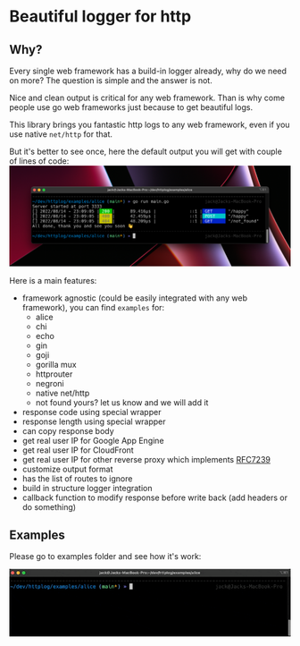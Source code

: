 # Beautiful logger for http

## Why?

Every single web framework has a build-in logger already, why do we need on more?
The question is simple and the answer is not.

Nice and clean output is critical for any web framework. Than is why come people use go web frameworks just because to get beautiful logs.

This library brings you fantastic http logs to any web framework, even if you use native `net/http` for that.

But it's better to see once, here the default output you will get with couple of lines of code:
![logs screenshot](docs/logs_screenshot.png)

Here is a main features:

- framework agnostic (could be easily integrated with any web framework), you can find `examples` for:
  - alice
  - chi
  - echo
  - gin
  - goji
  - gorilla mux
  - httprouter
  - negroni
  - native net/http
  - not found yours? let us know and we will add it
- response code using special wrapper
- response length using special wrapper
- can copy response body
- get real user IP for Google App Engine
- get real user IP for CloudFront
- get real user IP for other reverse proxy which implements [RFC7239](https://www.rfc-editor.org/rfc/rfc7239.html)
- customize output format
- has the list of routes to ignore
- build in structure logger integration
- callback function to modify response before write back (add headers or do something)

## Examples

Please go to examples folder and see how it's work:

![Run demo](docs/demo_run.gif)

